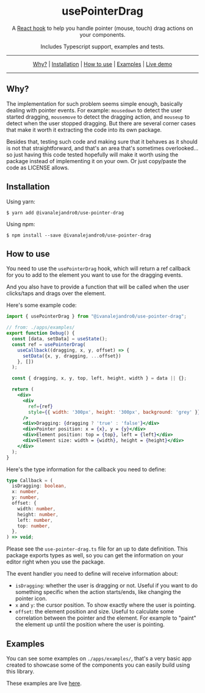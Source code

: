 <div align="center">

# usePointerDrag
A [React hook](https://reactjs.org/docs/hooks-intro.html) to help you handle
pointer (mouse, touch) drag actions on your components.

Includes Typescript support, examples and tests.

<hr />

[Why?](#why) |
[Installation](#installation) |
[How to use](#how-to-use) |
[Examples](#examples) |
[Live demo](https://ivanalejandro0.github.io/use-pointer-drag/)

<hr />
</div>

## Why?
The implementation for such problem seems simple enough, basically dealing with
pointer events. For example: `mousedown` to detect the user started dragging,
`mousemove` to detect the dragging action, and `mouseup` to detect when the
user stopped dragging. But there are several corner cases that make it worth it
extracting the code into its own package.

Besides that, testing such code and making sure that it behaves as it should is
not that straightforward, and that's an area that's sometimes overlooked... so
just having this code tested hopefully will make it worth using the package
instead of implementing it on your own. Or just copy/paste the code as LICENSE
allows.


## Installation
Using yarn:
```
$ yarn add @ivanalejandro0/use-pointer-drag
```

Using npm:
```
$ npm install --save @ivanalejandro0/use-pointer-drag
```

## How to use
You need to use the `usePointerDrag` hook, which will return a ref callback for
you to add to the element you want to use for the dragging events.

And you also have to provide a function that will be called when the user
clicks/taps and drags over the element.

Here's some example code:

```jsx
import { usePointerDrag } from "@ivanalejandro0/use-pointer-drag";

// from: ./apps/examples/
export function Debug() {
  const [data, setData] = useState();
  const ref = usePointerDrag(
    useCallback((dragging, x, y, offset) => {
      setData({x, y, dragging, ...offset})
    }, [])
  );

  const { dragging, x, y, top, left, height, width } = data || {};

  return (
    <div>
      <div
        ref={ref}
        style={{ width: '300px', height: '300px', background: 'grey' }}
      />
      <div>Dragging: {dragging ? 'true' : 'false'}</div>
      <div>Pointer position: x = {x}, y = {y}</div>
      <div>Element position: top = {top}, left = {left}</div>
      <div>Element size: width = {width}, height = {height}</div>
    </div>
  );
}
```

Here's the type information for the callback you need to define:
```typescript
type Callback = (
  isDragging: boolean,
  x: number,
  y: number,
  offset: {
    width: number,
    height: number,
    left: number,
    top: number,
  },
) => void;
```
Please see the `use-pointer-drag.ts` file for an up to date definition.
This package exports types as well, so you can get the information on your
editor right when you use the package.


The event handler you need to define will receive information about:
- `isDragging`: whether the user is dragging or not. Useful if you want to do
  something specific when the action starts/ends, like changing the pointer
  icon.
- `x` and `y`: the cursor position. To show exactly where the user is pointing.
- `offset`: the element position and size. Useful to calculate some correlation
  between the pointer and the element. For example to "paint" the element up
  until the position where the user is pointing.

## Examples
You can see some examples on `./apps/examples/`, that's a very basic app
created to showcase some of the components you can easily build using this
library.

These examples are live [here](https://ivanalejandro0.github.io/use-pointer-drag/).
